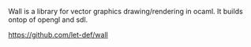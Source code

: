 Wall is a library for vector graphics drawing/rendering
in ocaml. It builds ontop of opengl and sdl.

https://github.com/let-def/wall
